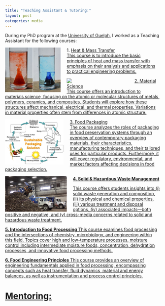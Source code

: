 ```yaml
---
title: "Teaching Assistant & Tutoring:"
layout: post
categories: media
---
```


During my PhD program at the <a href="https://www.uoguelph.ca/">University of Guelph</a>, I worked as a Teaching Assistant for the following courses: 
<div>
    <img align="left" width="180" src="/File/Density.png" style="margin-right: 20px;">
    <p>1. <a href="https://www.uoguelph.ca/engineering/system/files/3430_3.pdf">Heat & Mass Transfer<br>
 This course is to introduce the basic principles of heat and mass transfer with emphasis on their analysis and applications to practical engineering problems.</p>
 </div>


<img align="left" width="200" src="/File/Picture3.png" style="margin-right: 20px;">

<p> 2. <a href="https://www.uoguelph.ca/engineering/course-outlines/material-science-engg2120">Material Science<br>
This course offers an introduction to materials science, focusing on the atomic or molecular structures of metals, polymers, ceramics, and composites. Students will explore how these structures affect mechanical, electrical, and thermal properties. Variations in material properties often stem from differences in atomic structure.</p>
 </div>


 <img align="left" width="190" src="/File/Packaging mat.PNG" style="margin-right: 20px;">
 
<p>3. <a href="https://www.uoguelph.ca/engineering/course-outlines/material-science-engg2120">Food Packaging<br>
The course analyzes the roles of packaging in food preservation systems through an overview of contemporary packaging materials, their characteristics, manufacturing techniques, and their tailored uses for particular products. Furthermore, it will cover regulatory, environmental, and market factors affecting decisions in food packaging selection.</p>
</div>


<img align="left" width="200" src="/File/Guelph.png" style="margin-right: 20px;">
<p><strong> 4. <a href="https://www.uoguelph.ca/engineering/system/files/4340.pdf">Solid & Hazardous Waste Management</strong><be> 

This course offers students insights into (i) solid waste generation and composition, (ii) its physical and chemical properties, (iii) various treatment and disposal options, (iv) associated impacts—both positive and negative, and (v) cross-media concerns related to solid and hazardous waste treatment.</p> 
</div>


<p><strong> 5. <a href="https://courses.opened.uoguelph.ca/search/publicCourseSearchDetails.do?method=load&courseId=18748">Introduction to Food Processing</strong><be> 
This course examines food processing and the intersections of chemistry, microbiology, and engineering within this field. Topics cover high and low-temperature processes, moisture control including intermediate moisture foods, concentration, dehydration processes, and innovative food processing methods.</p> 
</div>

<div style="clear:both;"></div>
<p><strong> 6. <a href="https://www.uoguelph.ca/registrar/calendars/undergraduate/2020-2021/courses/food2620.shtml">Food Engineering Principles</strong><be> 
This course provides an overview of engineering fundamentals applied in food processing, encompassing concepts such as heat transfer, fluid dynamics, material and energy balances, as well as instrumentation and process control principles.</p> 

# Mentoring:









